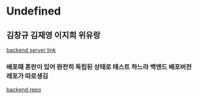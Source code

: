 # Undefined
  김창규 김재영 이지희 위유랑
---

[backend server link](https://kbe-project-be.herokuapp.com/ "kbebe")

### 배포때 혼란이 있어 완전히 독립된 상태로 테스트 하느라 백앤드 배포버전 레포가 따로생김
[backend repo](https://github.com/odoldotol/kbe-back-heroku "be")
